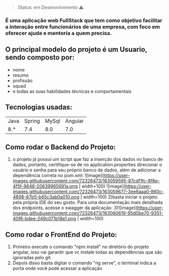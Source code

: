 > Status: em Desenvolvimento ⚠️

### É uma aplicação web FullStack que tem como objetivo facilitar a interação entre funcionários de uma empresa, com foco em oferecer ajuda e mentoria a quem precisa.

## O principal modelo do projeto é um Usuario, sendo composto por:

+ nome 
+ resumo
+ profissão
+ squad
+ e todas as suas habilidades técnicas e comportamentais
 
## Tecnologias usadas:

<table>
  <tr>
    <td>Java</td>
    <td>Spring</td>
    <td>MySql</td>
    <td>Angular</td>
  </tr>
  <tr>
    <td>8.*</td>
    <td>7.4</td>
    <td>8.0</td>
    <td>7.0</td>
  </tr>
</table>

## Como rodar o Backend do Projeto:

1) o projeto já possuí um script que faz a inserção dos dados no banco de dados, portanto, certifique-se de no application.properties direcionar o usuário e senha para seu próprio banco de dados, além de adicionar a dependência correta no pom.xml: 
![image](https://user-images.githubusercontent.com/72326473/163059595-87cdf1fc-8f8e-4f5f-9648-20639965691a.png | width=100)
![image](https://user-images.githubusercontent.com/72326473/163059677-3ee6aaa0-860c-4898-87b5-b65c3ab0a010.png | width=100)
2)basta iniciar o projeto pela própria IDE do seu gosto. Para uma documentação mais detalhada dos endpoints, acesse o swagger da aplicação:
3)![image](https://user-images.githubusercontent.com/72326473/163060619-95d0be70-9351-40f6-bdee-249c071b18e1.png | width=100)

## Como rodar o FrontEnd do Projeto:
1) Primeiro execute o comando "npm install" no diretório do projeto angular, isso vai garantir que vc instale todas as dependências que são ignoradas pelo git
2) Depois disso basta digitar o comando "ng serve", o terminal indica a porta onde você pode acessar a aplicação

